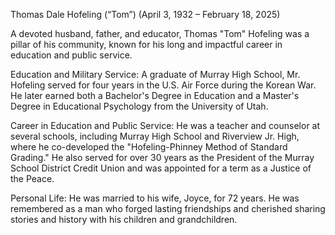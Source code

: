 Thomas Dale Hofeling (“Tom”)
(April 3, 1932 – February 18, 2025)

A devoted husband, father, and educator, Thomas "Tom" Hofeling was a pillar of his community, known for his long and impactful career in education and public service.    

Education and Military Service: A graduate of Murray High School, Mr. Hofeling served for four years in the U.S. Air Force during the Korean War. He later earned both a Bachelor's Degree in Education and a Master's Degree in Educational Psychology from the University of Utah.    

Career in Education and Public Service: He was a teacher and counselor at several schools, including Murray High School and Riverview Jr. High, where he co-developed the "Hofeling-Phinney Method of Standard Grading." He also served for over 30 years as the President of the Murray School District Credit Union and was appointed for a term as a Justice of the Peace.    

Personal Life: He was married to his wife, Joyce, for 72 years. He was remembered as a man who forged lasting friendships and cherished sharing stories and history with his children and grandchildren. 